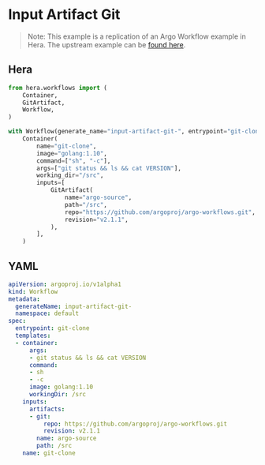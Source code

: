 # Input Artifact Git

> Note: This example is a replication of an Argo Workflow example in Hera. The upstream example can be [found here](https://github.com/argoproj/argo-workflows/blob/master/examples/input-artifact-git.yaml).



## Hera

```python
from hera.workflows import (
    Container,
    GitArtifact,
    Workflow,
)

with Workflow(generate_name="input-artifact-git-", entrypoint="git-clone") as w:
    Container(
        name="git-clone",
        image="golang:1.10",
        command=["sh", "-c"],
        args=["git status && ls && cat VERSION"],
        working_dir="/src",
        inputs=[
            GitArtifact(
                name="argo-source",
                path="/src",
                repo="https://github.com/argoproj/argo-workflows.git",
                revision="v2.1.1",
            ),
        ],
    )
```

## YAML

```yaml
apiVersion: argoproj.io/v1alpha1
kind: Workflow
metadata:
  generateName: input-artifact-git-
  namespace: default
spec:
  entrypoint: git-clone
  templates:
  - container:
      args:
      - git status && ls && cat VERSION
      command:
      - sh
      - -c
      image: golang:1.10
      workingDir: /src
    inputs:
      artifacts:
      - git:
          repo: https://github.com/argoproj/argo-workflows.git
          revision: v2.1.1
        name: argo-source
        path: /src
    name: git-clone
```

